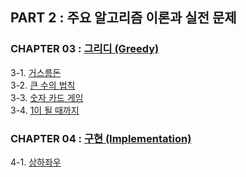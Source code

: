 ## PART 2 : 주요 알고리즘 이론과 실전 문제

### CHAPTER 03 : [그리디 (Greedy)](https://ziho-world.tistory.com/28)
3-1. [거스름돈](https://github.com/ziho9593/CTwithPython/blob/master/PART_02/03_%E1%84%80%E1%85%B3%E1%84%85%E1%85%B5%E1%84%83%E1%85%B5/3-1_%EA%B1%B0%EC%8A%A4%EB%A6%84%EB%8F%88.md)  
3-2. [큰 수의 법칙](https://github.com/ziho9593/CTwithPython/blob/master/PART_02/03_%E1%84%80%E1%85%B3%E1%84%85%E1%85%B5%E1%84%83%E1%85%B5/3-2_%ED%81%B0_%EC%88%98%EC%9D%98_%EB%B2%95%EC%B9%99.md)  
3-3. [숫자 카드 게임](https://github.com/ziho9593/CTwithPython/blob/master/PART_02/03_%E1%84%80%E1%85%B3%E1%84%85%E1%85%B5%E1%84%83%E1%85%B5/3-3_%EC%88%AB%EC%9E%90_%EC%B9%B4%EB%93%9C_%EA%B2%8C%EC%9E%84.md)  
3-4. [1이 될 때까지](https://github.com/ziho9593/CTwithPython/blob/master/PART_02/03_%E1%84%80%E1%85%B3%E1%84%85%E1%85%B5%E1%84%83%E1%85%B5/3-4_1%EC%9D%B4_%EB%90%A0_%EB%95%8C%EA%B9%8C%EC%A7%80.md)

### CHAPTER 04 : [구현 (Implementation)](https://ziho-world.tistory.com/29)
4-1. [상하좌우](https://github.com/ziho9593/CTwithPython/blob/master/PART_02/04_%EA%B5%AC%ED%98%84/4-1_%EC%83%81%ED%95%98%EC%A2%8C%EC%9A%B0.md)